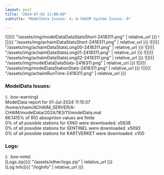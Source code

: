 ```yaml
---
layout: post
title: "2024-07-01 11:00:00"
subtitle: "ModelData Issues: 4; A-CHAIM System Issues: 0"

---
```


![]({{ "/assets/img/modelDataDataStatsShort-2418311.png" | relative_url }})
![]({{ "/assets/img/achaimDataStatsShort-2418311.png" | relative_url }})
![]({{ "/assets/img/achaimDataStatsLong00-2418311.png" | relative_url }})
![]({{ "/assets/img/achaimDataStatsLong01-2418311.png" | relative_url }})
![]({{ "/assets/img/achaimDataStatsLong02-2418311.png" | relative_url }})
![]({{ "/assets/img/modelDataDataStats-2418311.png" | relative_url }})
![]({{ "/assets/img/modelDataStationStats-2418311.png" | relative_url }})
![]({{ "/assets/img/achaimRunTime-2418311.png" | relative_url }})


### ModelData Issues:  
  
{: .box-warning}  
 ModelData report for 01-Jul-2024 11:15:07   
 /home/chaim/ACHAIM_SERVER/A-CHAIM/modelData/2024/183/11/modelData.mat   
 66.1415% of RIO absoprtion values are finite   
 0% of all possible stations for IONO were downloaded. x5638   
 0% of all possible stations for SENTINEL were downloaded. x5093   
 0% of all possible stations for KARTVERKET were downloaded. x100   
  


### Logs:  
  
{: .box-note}  
[Logs.zip]({{ "/assets/other/logs.zip" | relative_url }})  
[Log Info]({{ "/logInfo" | relative_url }})  
